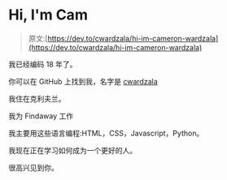 # Hi, I'm Cam

> 原文:[https://dev.to/cwardzala/hi-im-cameron-wardzala](https://dev.to/cwardzala/hi-im-cameron-wardzala)

我已经编码 18 年了。

你可以在 GitHub 上找到我，名字是 [cwardzala](https://github.com/cwardzala)

我住在克利夫兰。

我为 Findaway 工作

我主要用这些语言编程:HTML，CSS，Javascript，Python。

我现在正在学习如何成为一个更好的人。

很高兴见到你。